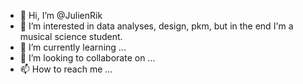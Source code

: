 - 👋 Hi, I’m @JulienRik
- 👀 I’m interested in data analyses, design, pkm, but in the end I'm a musical science student.
- 🌱 I’m currently learning ...
- 💞️ I’m looking to collaborate on ...
- 📫 How to reach me ...

<!---
JulienRik/JulienRik is a ✨ special ✨ repository because its `README.md` (this file) appears on your GitHub profile.
You can click the Preview link to take a look at your changes.
--->
